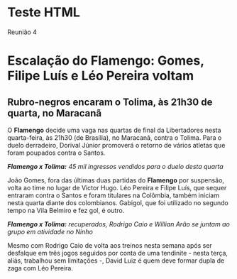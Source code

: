 # Teste HTML
Reunião 4
<h1> Escalação do Flamengo: Gomes, Filipe Luís e Léo Pereira voltam</h1>

<p><h2> Rubro-negros encaram o Tolima, às 21h30 de quarta, no Maracanã </h2></p>
<p>O <b>Flamengo</b> decide uma vaga nas quartas de final da Libertadores nesta quarta-feira, às 21h30 (de Brasília), no Maracanã, contra o Tolima. Para o duelo derradeiro, Dorival Júnior promoverá o retorno de vários atletas que foram poupados contra o Santos.</p>

<p><i><b>Flamengo x Tolima:</b> 45 mil ingressos vendidos para o duelo desta quarta</p></i>

<p>João Gomes, fora das últimas duas partidas do <b>Flamengo</b> por suspensão, volta ao time no lugar de Victor Hugo. Léo Pereira e Filipe Luís, que sequer entraram contra o Santos e foram titulares na Colômbia, também iniciam nesta quarta diante dos colombianos. Gabigol, que foi utilizado no segundo tempo na Vila Belmiro e fez gol, é outro.</p>

<p><b><i>Flamengo x Tolima:</b> recuperados, Rodrigo Caio e Willian Arão se juntam ao grupo em atividade no Ninho</p></i>

<p>Mesmo com Rodrigo Caio de volta aos treinos nesta semana após ser desfalque em três jogos seguidos por conta de uma tendinite - nesta terça, aliás, trabalhou sem limitações -, David Luiz é quem deve formar dupla de zaga com Léo Pereira.</p>
